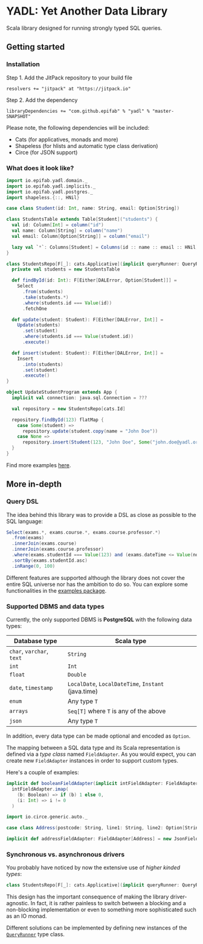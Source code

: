 # YADL: Yet Another Data Library

Scala library designed for running strongly typed SQL queries.


## Getting started

### Installation

Step 1. Add the JitPack repository to your build file

```
resolvers += "jitpack" at "https://jitpack.io"
```

Step 2. Add the dependency

```
libraryDependencies += "com.github.epifab" % "yadl" % "master-SNAPSHOT"	
```

Please note, the following dependencies will be included:

- Cats (for applicatives, monads and more)
- Shapeless (for hlists and automatic type class derivation)
- Circe (for JSON support)


### What does it look like?

```scala
import io.epifab.yadl.domain._
import io.epifab.yadl.implicits._
import io.epifab.yadl.postgres._
import shapeless.{::, HNil}

case class Student(id: Int, name: String, email: Option[String])

class StudentsTable extends Table[Student]("students") {
  val id: Column[Int] = column("id")
  val name: Column[String] = column("name")
  val email: Column[Option[String]] = column("email")

  lazy val `*`: Columns[Student] = Columns(id :: name :: email :: HNil)
}

class StudentsRepo[F[_]: cats.Applicative](implicit queryRunner: QueryRunner[F]) {
  private val students = new StudentsTable

  def findById(id: Int): F[Either[DALError, Option[Student]]] =
    Select
      .from(students)
      .take(students.*)
      .where(students.id === Value(id))
      .fetchOne

  def update(student: Student): F[Either[DALError, Int]] =
    Update(students)
      .set(student)
      .where(students.id === Value(student.id))
      .execute()

  def insert(student: Student): F[Either[DALError, Int]] =
    Insert
      .into(students)
      .set(student)
      .execute()
}

object UpdateStudentProgram extends App {
  implicit val connection: java.sql.Connection = ???

  val repository = new StudentsRepo[cats.Id]

  repository.findById(123) flatMap {
    case Some(student) =>
      repository.update(student.copy(name = "John Doe"))
    case None =>
      repository.insert(Student(123, "John Doe", Some("john.doe@yadl.org")))
  }
}
```

Find more examples [here](src/main/scala/io/epifab/yadl/examples).


## More in-depth


### Query DSL

The idea behind this library was to provide a DSL as close as possible to the SQL language:

```scala
Select(exams.*, exams.course.*, exams.course.professor.*)
  .from(exams)
  .innerJoin(exams.course)
  .innerJoin(exams.course.professor)
  .where(exams.studentId === Value(123) and (exams.dateTime <= Value(now.atStartOfDay) and exams.dateTime > Value(now.minusDays(1).asStartOfDay)))
  .sortBy(exams.studentId.asc)
  .inRange(0, 100)
```

Different features are supported although the library does not cover the entire SQL universe nor has the ambition to do so.
You can explore some functionalities in the [examples package](src/main/scala/io/epifab/yadl/examples).


### Supported DBMS and data types

Currently, the only supported DBMS is **PostgreSQL** with the following data types:

Database type               | Scala type
---                         | ---
`char`, `varchar`, `text`   | `String`
`int`                       | `Int`
`float`                     | `Double`
`date`, `timestamp`         | `LocalDate`, `LocalDateTime`, `Instant` (java.time)
`enum`                      | Any type `T`
`arrays`                    | `Seq[T]` where `T` is any of the above
`json`                      | Any type `T`

In addition, every data type can be made optional and encoded as `Option`.

The mapping between a SQL data type and its Scala representation is defined via a *type class* named `FieldAdapter`.
As you would expect, you can create new `FieldAdapter` instances in order to support custom types.

Here's a couple of examples:

```scala
implicit def booleanFieldAdapter(implicit intFieldAdapter: FieldAdapter[Int]): FieldAdapter[Boolean] =
  intFieldAdapter.imap(
    (b: Boolean) => if (b) 1 else 0, 
    (i: Int) => i != 0
  )
```

```scala
import io.circe.generic.auto._

case class Address(postcode: String, line1: String, line2: Option[String])

implicit def addressFieldAdapter: FieldAdapter[Address] = new JsonFieldAdapter
```

### Synchronous vs. asynchronous drivers

You probably have noticed by now the extensive use of *higher kinded types*:

```scala
class StudentsRepo[F[_]: cats.Applicative](implicit queryRunner: QueryRunner[F])
```

This design has the important consequence of making the library driver-agnostic.
In fact, it is rather painless to switch between a blocking and a non-blocking implementation 
or even to something more sophisticated such as an IO monad.

Different solutions can be implemented by defining new instances of the [`QueryRunner`](src/main/scala/io/epifab/yadl/domain/QueryRunner.scala) type class.
